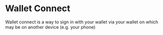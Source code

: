 # Wallet Connect

Wallet connect is a way to sign in with your wallet via your wallet on which may be on another device (e.g. your phone)



